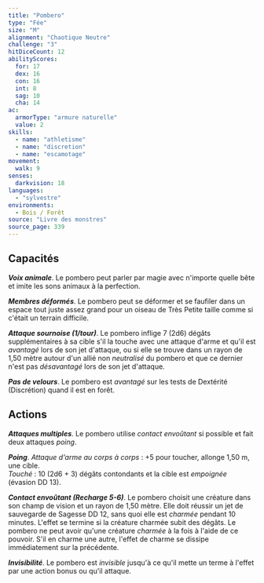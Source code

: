 ```yaml
---
title: "Pombero"
type: "Fée"
size: "M"
alignment: "Chaotique Neutre"
challenge: "3"
hitDiceCount: 12
abilityScores:
  for: 17
  dex: 16
  con: 16
  int: 8
  sag: 10
  cha: 14
ac: 
  armorType: "armure naturelle"
  value: 2
skills: 
  - name: "athletisme"
  - name: "discretion"
  - name: "escamotage"
movement: 
  walk: 9
senses: 
  darkvision: 18
languages: 
  - "sylvestre"
environments:
  - Bois / Forêt
source: "Livre des monstres"
source_page: 339
---
```

## Capacités
_**Voix animale**_. Le pombero peut parler par magie avec n'importe quelle bête et imite les sons animaux à la perfection.

_**Membres déformés**_. Le pombero peut se déformer et se faufiler dans un espace tout juste assez grand pour un oiseau de Très Petite taille comme si c'était un terrain difficile.

_**Attaque sournoise (1/tour)**_. Le pombero inflige 7 (2d6) dégâts supplémentaires à sa cible s'il la touche avec une attaque d'arme et qu'il est _avantagé_ lors de son jet d'attaque, ou si elle se trouve dans un rayon de 1,50 mètre autour d'un allié non _neutralisé_ du pombero et que ce dernier n'est pas _désavantagé_ lors de son jet d'attaque.

_**Pas de velours**_. Le pombero est _avantagé_ sur les tests de Dextérité (Discrétion) quand il est en forêt.

## Actions
_**Attaques multiples**_. Le pombero utilise _contact envoûtant_ si possible et fait deux attaques _poing_.

_**Poing**_. _Attaque d'arme au corps à corps_ : +5 pour toucher, allonge 1,50 m, une cible.  
_Touché_ : 10 (2d6 + 3) dégâts contondants et la cible est _empoignée_ (évasion DD 13).

_**Contact envoûtant (Recharge 5-6)**_. Le pombero choisit une créature dans son champ de vision et un rayon de 1,50 mètre. Elle doit réussir un jet de sauvegarde de Sagesse DD 12, sans quoi elle est _charmée_ pendant 10 minutes. L'effet se termine si la créature charmée subit des dégâts. Le pombero ne peut avoir qu'une créature _charmée_ à la fois à l'aide de ce pouvoir. S'il en charme une autre, l'effet de charme se dissipe immédiatement sur la précédente.

_**Invisibilité**_. Le pombero est _invisible_ jusqu'à ce qu'il mette un terme à l'effet par une action bonus ou qu'il attaque.
